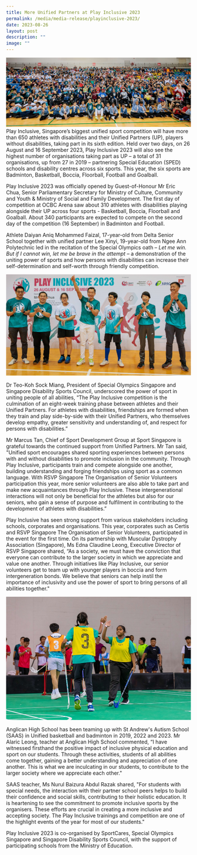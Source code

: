 ```yaml
---
title: More Unified Partners at Play Inclusive 2023
permalink: /media/media-release/playinclusive-2023/
date: 2023-08-26
layout: post
description: ""
image: ""
---
```

![](/images/play%20lnclusive%202023_1.jpg)
Play Inclusive, Singapore’s biggest unified sport competition will have more than 650 athletes with disabilities and their Unified Partners (UP), players without disabilities, taking part in its sixth edition. Held over two days, on 26 August and 16 September 2023, Play Inclusive 2023 will also see the highest number of organisations taking part as UP – a total of 31 organisations, up from 27 in 2019 – partnering Special Education (SPED) schools and disability centres across six sports. This year, the six sports are Badminton, Basketball, Boccia, Floorball, Football and Goalball.

Play Inclusive 2023 was officially opened by Guest-of-Honour Mr Eric Chua, Senior Parliamentary Secretary for Ministry of Culture, Community and Youth & Ministry of Social and Family Development. The first day of competition at OCBC Arena saw about 310 athletes with disabilities playing alongside their UP across four sports - Basketball, Boccia, Floorball and Goalball. About 340 participants are expected to compete on the second day of the competition (16 September) in Badminton and Football.

Athlete Daiyan Aniq Mohammed Faizal, 17-year-old from Delta Senior School together with unified partner Lee Xinyi, 19-year-old from Ngee Ann Polytechnic led in the recitation of the Special Olympics oath – _Let me win. But if I cannot win, let me be brave in the attempt_ – a demonstration of the uniting power of sports and how persons with disabilities can increase their self-determination and self-worth through friendly competition.

![](/images/play%20inclusive%202023_2.jpg)

Dr Teo-Koh Sock Miang, President of Special Olympics Singapore and Singapore Disability Sports Council, underscored the power of sport in uniting people of all abilities, “The Play Inclusive competition is the culmination of an eight-week training phase between athletes and their Unified Partners. For athletes with disabilities, friendships are formed when they train and play side-by-side with their Unified Partners, who themselves develop empathy, greater sensitivity and understanding of, and respect for persons with disabilities.”

Mr Marcus Tan, Chief of Sport Development Group at Sport Singapore is grateful towards the continued support from Unified Partners. Mr Tan said, "Unified sport encourages shared sporting experiences between persons with and without disabilities to promote inclusion in the community. Through Play Inclusive, participants train and compete alongside one another, building understanding and forging friendships using sport as a common language. With RSVP Singapore The Organisation of Senior Volunteers participation this year, more senior volunteers are also able to take part and make new acquaintances through Play Inclusive. These intergenerational interactions will not only be beneficial for the athletes but also for our seniors, who gain a sense of purpose and fulfilment in contributing to the development of athletes with disabilities.”

Play Inclusive has seen strong support from various stakeholders including schools, corporates and organisations. This year, corporates such as Certis and RSVP Singapore The Organisation of Senior Volunteers, participated in the event for the first time. On its partnership with Muscular Dystrophy Association (Singapore), Ms Edna Claudine Leong, Executive Director of RSVP Singapore shared, “As a society, we must have the conviction that everyone can contribute to the larger society in which we appreciate and value one another. Through initiatives like Play Inclusive, our senior volunteers get to team up with younger players in boccia and form intergeneration bonds. We believe that seniors can help instil the importance of inclusivity and use the power of sport to bring persons of all abilities together."

![](/images/play%20inclusive%202023_5.jpeg)

Anglican High School has been teaming up with St Andrew's Autism School (SAAS) in Unified basketball and badminton in 2019, 2022 and 2023. Mr Alaric Leong, teacher at Anglican High School commented, “I have witnessed firsthand the positive impact of inclusive physical education and sport on our students. Through these activities, students of all abilities come together, gaining a better understanding and appreciation of one another. This is what we are inculcating in our students, to contribute to the larger society where we appreciate each other."

SAAS teacher, Ms Nurul Baizura Abdul Razak shared, "For students with special needs, the interaction with their partner school peers helps to build their confidence and social skills, contributing to their holistic education. It is heartening to see the commitment to promote inclusive sports by the organisers. These efforts are crucial in creating a more inclusive and accepting society. The Play Inclusive trainings and competition are one of the highlight events of the year for most of our students."

Play Inclusive 2023 is co-organised by SportCares, Special Olympics Singapore and Singapore Disability Sports Council, with the support of participating schools from the Ministry of Education.